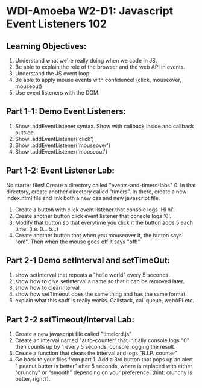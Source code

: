 # WDI-Amoeba W2-D1:  Javascript Event Listeners 102

## Learning Objectives:
1. Understand what we're really doing when we code in JS.
2. Be able to explain the role of the browser and the web API in events.
3. Understand the JS event loop.
4. Be able to apply mouse events with confidence!  (click, mouseover, mouseout)
5. Use event listeners with the DOM.


## Part 1-1: Demo Event Listeners:

1. Show .addEventListener syntax.  Show with callback inside and callback outside.
2. Show .addEventListener('click')
3. Show .addEventListener('mouseover')
4. Show .addEventListener('mouseout')

## Part 1-2: Event Listener Lab:
No starter files!  Create a directory called "events-and-timers-labs"
0. In that directory, create another directory called "timers".  In there, create a new index.html file and link both a new css and new javascript file.
1. Create a button with click event listener that console logs 'Hi hi'.
2. Create another button click event listener that console logs '0'.
3. Modify that button so that everytime you click it the button adds 5 each time.  (i.e. 0... 5...)
4. Create another button that when you mouseover it, the button says "on!".  Then when the mouse goes off it says "off!"


## Part 2-1 Demo setInterval and setTimeOut:
1. show setInterval that repeats a "hello world" every 5 seconds.
2. show how to give setInterval a name so that it can be removed later.
3. show how to clearInterval.
4. show how setTimeout does the same thing and has the same format.
5. explain what this stuff is really works.  Callstack, call queue, webAPI etc.

## Part 2-2 setTimeout/Interval Lab:
1. Create a new javascript file called "timelord.js"
2. Create an interval named "auto-counter" that initially console.logs "0" then counts up by 1 every 5 seconds, console logging the result.
3. Create a function that clears the interval and logs "R.I.P. counter"
4. Go back to your files from part 1.  Add a 3rd button that pops up an alert "<your preference> peanut butter is better" after 5 seconds, where <your preference> is replaced with either "crunchy" or "smooth" depending on your preference.  (hint: crunchy is better, right?).
